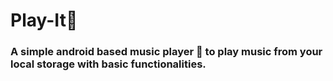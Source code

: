 # Play-It🎵

### A simple android based music player :musical_note: to play music from your local storage with basic functionalities.

